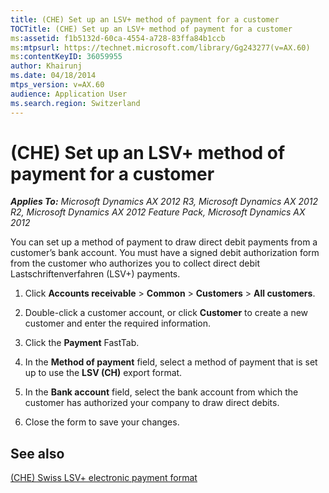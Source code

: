 ```yaml
---
title: (CHE) Set up an LSV+ method of payment for a customer
TOCTitle: (CHE) Set up an LSV+ method of payment for a customer
ms:assetid: f1b5132d-60ca-4554-a728-83ffa84b1ccb
ms:mtpsurl: https://technet.microsoft.com/library/Gg243277(v=AX.60)
ms:contentKeyID: 36059955
author: Khairunj
ms.date: 04/18/2014
mtps_version: v=AX.60
audience: Application User
ms.search.region: Switzerland
---
```


# (CHE) Set up an LSV+ method of payment for a customer 


_**Applies To:** Microsoft Dynamics AX 2012 R3, Microsoft Dynamics AX 2012 R2, Microsoft Dynamics AX 2012 Feature Pack, Microsoft Dynamics AX 2012_

You can set up a method of payment to draw direct debit payments from a customer’s bank account. You must have a signed debit authorization form from the customer who authorizes you to collect direct debit Lastschriftenverfahren (LSV+) payments.

1.  Click **Accounts receivable** \> **Common** \> **Customers** \> **All customers**.

2.  Double-click a customer account, or click **Customer** to create a new customer and enter the required information.

3.  Click the **Payment** FastTab.

4.  In the **Method of payment** field, select a method of payment that is set up to use the **LSV (CH)** export format.

5.  In the **Bank account** field, select the bank account from which the customer has authorized your company to draw direct debits.

6.  Close the form to save your changes.

## See also

[(CHE) Swiss LSV+ electronic payment format](che-swiss-lsv-electronic-payment-format.md)

  



